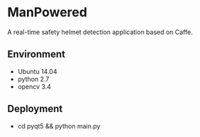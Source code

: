 # ManPowered
A real-time safety helmet detection application based on Caffe.

## Environment
* Ubuntu 14.04
* python 2.7
* opencv 3.4

## Deployment
* cd pyqt5 && python main.py




